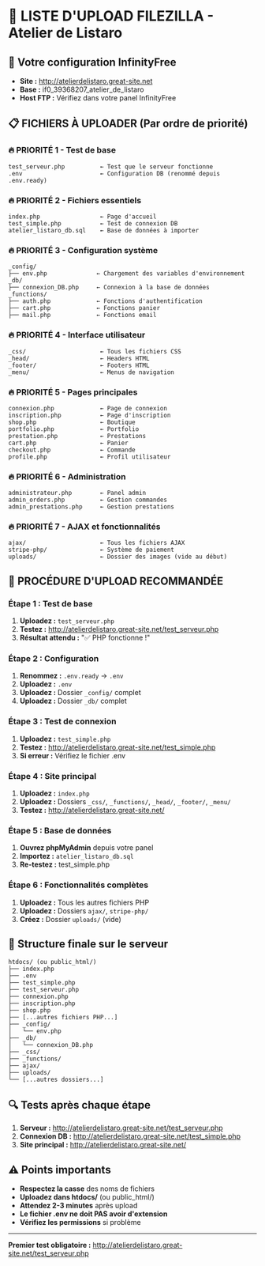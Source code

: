 # 📁 LISTE D'UPLOAD FILEZILLA - Atelier de Listaro

## 🎯 Votre configuration InfinityFree
- **Site :** http://atelierdelistaro.great-site.net
- **Base :** if0_39368207_atelier_de_listaro
- **Host FTP :** Vérifiez dans votre panel InfinityFree

## 📋 FICHIERS À UPLOADER (Par ordre de priorité)

### 🔥 PRIORITÉ 1 - Test de base
```
test_serveur.php          ← Test que le serveur fonctionne
.env                      ← Configuration DB (renommé depuis .env.ready)
```

### 🔥 PRIORITÉ 2 - Fichiers essentiels
```
index.php                 ← Page d'accueil
test_simple.php           ← Test de connexion DB
atelier_listaro_db.sql    ← Base de données à importer
```

### 🔥 PRIORITÉ 3 - Configuration système
```
_config/
├── env.php              ← Chargement des variables d'environnement
_db/
├── connexion_DB.php     ← Connexion à la base de données  
_functions/
├── auth.php             ← Fonctions d'authentification
├── cart.php             ← Fonctions panier
├── mail.php             ← Fonctions email
```

### 🔥 PRIORITÉ 4 - Interface utilisateur
```
_css/                     ← Tous les fichiers CSS
_head/                    ← Headers HTML
_footer/                  ← Footers HTML
_menu/                    ← Menus de navigation
```

### 🔥 PRIORITÉ 5 - Pages principales
```
connexion.php             ← Page de connexion
inscription.php           ← Page d'inscription
shop.php                  ← Boutique
portfolio.php             ← Portfolio
prestation.php            ← Prestations
cart.php                  ← Panier
checkout.php              ← Commande
profile.php               ← Profil utilisateur
```

### 🔥 PRIORITÉ 6 - Administration
```
administrateur.php        ← Panel admin
admin_orders.php          ← Gestion commandes
admin_prestations.php     ← Gestion prestations
```

### 🔥 PRIORITÉ 7 - AJAX et fonctionnalités
```
ajax/                     ← Tous les fichiers AJAX
stripe-php/               ← Système de paiement
uploads/                  ← Dossier des images (vide au début)
```

## 🚀 PROCÉDURE D'UPLOAD RECOMMANDÉE

### Étape 1 : Test de base
1. **Uploadez :** `test_serveur.php`
2. **Testez :** http://atelierdelistaro.great-site.net/test_serveur.php
3. **Résultat attendu :** "✅ PHP fonctionne !"

### Étape 2 : Configuration
1. **Renommez :** `.env.ready` → `.env`
2. **Uploadez :** `.env`
3. **Uploadez :** Dossier `_config/` complet
4. **Uploadez :** Dossier `_db/` complet

### Étape 3 : Test de connexion
1. **Uploadez :** `test_simple.php`
2. **Testez :** http://atelierdelistaro.great-site.net/test_simple.php
3. **Si erreur :** Vérifiez le fichier .env

### Étape 4 : Site principal
1. **Uploadez :** `index.php`
2. **Uploadez :** Dossiers `_css/`, `_functions/`, `_head/`, `_footer/`, `_menu/`
3. **Testez :** http://atelierdelistaro.great-site.net/

### Étape 5 : Base de données
1. **Ouvrez phpMyAdmin** depuis votre panel
2. **Importez :** `atelier_listaro_db.sql`
3. **Re-testez :** test_simple.php

### Étape 6 : Fonctionnalités complètes
1. **Uploadez :** Tous les autres fichiers PHP
2. **Uploadez :** Dossiers `ajax/`, `stripe-php/`
3. **Créez :** Dossier `uploads/` (vide)

## 📍 Structure finale sur le serveur
```
htdocs/ (ou public_html/)
├── index.php
├── .env
├── test_simple.php
├── test_serveur.php
├── connexion.php
├── inscription.php
├── shop.php
├── [...autres fichiers PHP...]
├── _config/
│   └── env.php
├── _db/
│   └── connexion_DB.php
├── _css/
├── _functions/
├── ajax/
├── uploads/
└── [...autres dossiers...]
```

## 🔍 Tests après chaque étape

1. **Serveur :** http://atelierdelistaro.great-site.net/test_serveur.php
2. **Connexion DB :** http://atelierdelistaro.great-site.net/test_simple.php  
3. **Site principal :** http://atelierdelistaro.great-site.net/

## ⚠️ Points importants

- **Respectez la casse** des noms de fichiers
- **Uploadez dans htdocs/** (ou public_html/)
- **Attendez 2-3 minutes** après upload
- **Le fichier .env ne doit PAS avoir d'extension**
- **Vérifiez les permissions** si problème

---
**Premier test obligatoire :** http://atelierdelistaro.great-site.net/test_serveur.php
